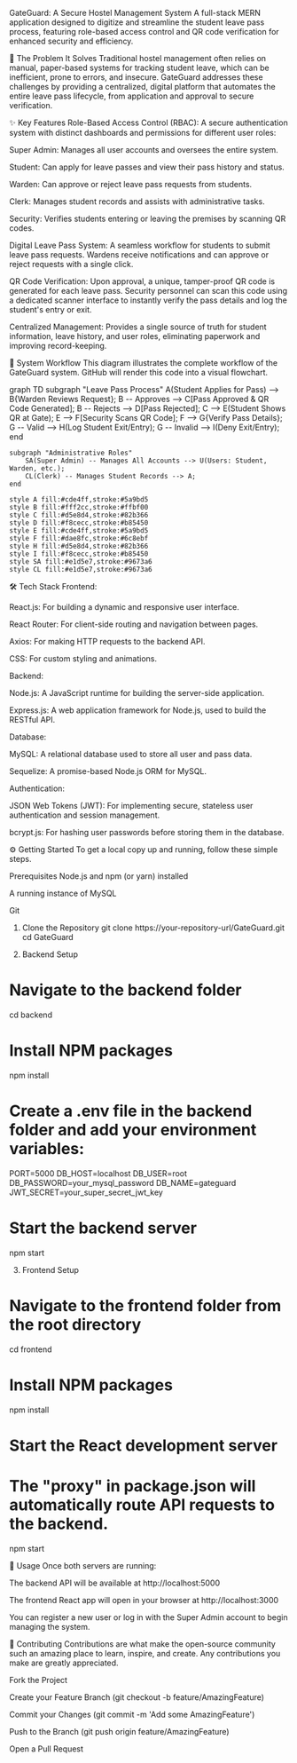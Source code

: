 GateGuard: A Secure Hostel Management System
A full-stack MERN application designed to digitize and streamline the student leave pass process, featuring role-based access control and QR code verification for enhanced security and efficiency.

🚀 The Problem It Solves
Traditional hostel management often relies on manual, paper-based systems for tracking student leave, which can be inefficient, prone to errors, and insecure. GateGuard addresses these challenges by providing a centralized, digital platform that automates the entire leave pass lifecycle, from application and approval to secure verification.

✨ Key Features
Role-Based Access Control (RBAC): A secure authentication system with distinct dashboards and permissions for different user roles:

Super Admin: Manages all user accounts and oversees the entire system.

Student: Can apply for leave passes and view their pass history and status.

Warden: Can approve or reject leave pass requests from students.

Clerk: Manages student records and assists with administrative tasks.

Security: Verifies students entering or leaving the premises by scanning QR codes.

Digital Leave Pass System: A seamless workflow for students to submit leave pass requests. Wardens receive notifications and can approve or reject requests with a single click.

QR Code Verification: Upon approval, a unique, tamper-proof QR code is generated for each leave pass. Security personnel can scan this code using a dedicated scanner interface to instantly verify the pass details and log the student's entry or exit.

Centralized Management: Provides a single source of truth for student information, leave history, and user roles, eliminating paperwork and improving record-keeping.

🔄 System Workflow
This diagram illustrates the complete workflow of the GateGuard system. GitHub will render this code into a visual flowchart.

graph TD
    subgraph "Leave Pass Process"
        A(Student Applies for Pass) --> B{Warden Reviews Request};
        B -- Approves --> C[Pass Approved & QR Code Generated];
        B -- Rejects --> D[Pass Rejected];
        C --> E(Student Shows QR at Gate);
        E --> F[Security Scans QR Code];
        F --> G{Verify Pass Details};
        G -- Valid --> H(Log Student Exit/Entry);
        G -- Invalid --> I(Deny Exit/Entry);
    end

    subgraph "Administrative Roles"
        SA(Super Admin) -- Manages All Accounts --> U(Users: Student, Warden, etc.);
        CL(Clerk) -- Manages Student Records --> A;
    end

    style A fill:#cde4ff,stroke:#5a9bd5
    style B fill:#fff2cc,stroke:#ffbf00
    style C fill:#d5e8d4,stroke:#82b366
    style D fill:#f8cecc,stroke:#b85450
    style E fill:#cde4ff,stroke:#5a9bd5
    style F fill:#dae8fc,stroke:#6c8ebf
    style H fill:#d5e8d4,stroke:#82b366
    style I fill:#f8cecc,stroke:#b85450
    style SA fill:#e1d5e7,stroke:#9673a6
    style CL fill:#e1d5e7,stroke:#9673a6

🛠️ Tech Stack
Frontend:

React.js: For building a dynamic and responsive user interface.

React Router: For client-side routing and navigation between pages.

Axios: For making HTTP requests to the backend API.

CSS: For custom styling and animations.

Backend:

Node.js: A JavaScript runtime for building the server-side application.

Express.js: A web application framework for Node.js, used to build the RESTful API.

Database:

MySQL: A relational database used to store all user and pass data.

Sequelize: A promise-based Node.js ORM for MySQL.

Authentication:

JSON Web Tokens (JWT): For implementing secure, stateless user authentication and session management.

bcrypt.js: For hashing user passwords before storing them in the database.

⚙️ Getting Started
To get a local copy up and running, follow these simple steps.

Prerequisites
Node.js and npm (or yarn) installed

A running instance of MySQL

Git

1. Clone the Repository
git clone https://your-repository-url/GateGuard.git
cd GateGuard

2. Backend Setup
# Navigate to the backend folder
cd backend

# Install NPM packages
npm install

# Create a .env file in the backend folder and add your environment variables:
PORT=5000
DB_HOST=localhost
DB_USER=root
DB_PASSWORD=your_mysql_password
DB_NAME=gateguard
JWT_SECRET=your_super_secret_jwt_key

# Start the backend server
npm start

3. Frontend Setup
# Navigate to the frontend folder from the root directory
cd frontend

# Install NPM packages
npm install

# Start the React development server
# The "proxy" in package.json will automatically route API requests to the backend.
npm start

🚀 Usage
Once both servers are running:

The backend API will be available at http://localhost:5000

The frontend React app will open in your browser at http://localhost:3000

You can register a new user or log in with the Super Admin account to begin managing the system.

🤝 Contributing
Contributions are what make the open-source community such an amazing place to learn, inspire, and create. Any contributions you make are greatly appreciated.

Fork the Project

Create your Feature Branch (git checkout -b feature/AmazingFeature)

Commit your Changes (git commit -m 'Add some AmazingFeature')

Push to the Branch (git push origin feature/AmazingFeature)

Open a Pull Request